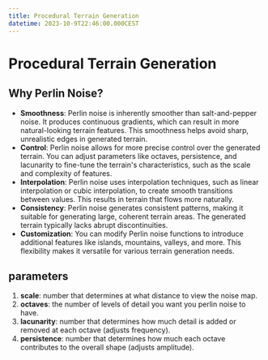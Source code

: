 ```yaml
---
title: Procedural Terrain Generation
datetime: 2023-10-9T22:46:00.000CEST
---
```

# Procedural Terrain Generation

## Why Perlin Noise?

- **Smoothness**: Perlin noise is inherently smoother than salt-and-pepper noise. It produces continuous gradients, which can result in more natural-looking terrain features. This smoothness helps avoid sharp, unrealistic edges in generated terrain.
- **Control**: Perlin noise allows for more precise control over the generated terrain. You can adjust parameters like octaves, persistence, and lacunarity to fine-tune the terrain's characteristics, such as the scale and complexity of features.
- **Interpolation**: Perlin noise uses interpolation techniques, such as linear interpolation or cubic interpolation, to create smooth transitions between values. This results in terrain that flows more naturally.
- **Consistency**: Perlin noise generates consistent patterns, making it suitable for generating large, coherent terrain areas. The generated terrain typically lacks abrupt discontinuities.
- **Customization**: You can modify Perlin noise functions to introduce additional features like islands, mountains, valleys, and more. This flexibility makes it versatile for various terrain generation needs.   

## parameters

1. **scale**: number that determines at what distance to view the noise map.
2. **octaves**: the number of levels of detail you want you perlin noise to have.
3. **lacunarity**: number that determines how much detail is added or removed at each octave (adjusts frequency).
4. **persistence**: number that determines how much each octave contributes to the overall shape (adjusts amplitude).